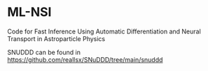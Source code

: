 # ML-NSI
Code for Fast Inference Using Automatic Differentiation and Neural Transport in Astroparticle Physics

SNUDDD can be found in https://github.com/reallsx/SNuDDD/tree/main/snuddd
